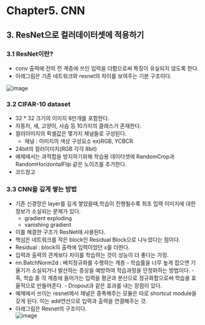 # Chapter5. CNN

## 3. ResNet으로 컬러데이터셋에 적용하기
### 3.1 ResNet이란?
- conv 출력에 전의 전 계층에 쓰인 입력을 더함으로써 특징이 유실되지 않도록 한다.
- 아래그림은 기존 네트워크와 resnet의 차이를 보여주는 기본 구조이다.

![image](https://user-images.githubusercontent.com/70633080/104994361-a3baed00-5a67-11eb-81ba-81bead3078b0.png)
### 3.2 CIFAR-10 dataset
- 32 * 32 크기의 이미지 6만개를 포함한다.
- 자동차, 새, 고양이, 사슴 등 10가지의 클래스가 존재한다.
- 컬러이미지의 픽셀값은 몇가지 채널들로 구성된다.
    - 채널 : 이미지의 색상 구성요소 ex)RGB, YCBCR
- 24bit의 컬러이미지(RGB 각각 8bit)
- 예제에서는 과적합을 방지하기위해 학습용 데이터셋에 RandomCrop과 RandomHorizontalFlip 같은 노이즈를 추가한다.
- 코드참고
### 3.3 CNN을 깊게 쌓는 방법
- 기존 신경망은 layer를 깊게 쌓았을때,학습이 진행될수록 최초 입력 이미지에 대한 정보가 소실되는 문제가 있다.
    - gradient exploding
    - vanishing gradient
- 이를 해결한 구조가 ResNet에 사용된다.
- 핵심은 네트워크를 작은 block인 Residual Block으로 나누었다는 점이다.
- Residual : block의 출력에 입력이었던 x를 더한다. 
- 입력과 출력의 관계보다 차이를 학습하는 것이 성능이 더 좋다는 가정.
- nn.BatchNorm2d : 배치정규화를 수행하는 계층
        - 학습률을 너무 높게 잡으면 기울기가 소실되거나 발산하는 증상을 예방하여 학습과정을 안정화하는 방법이다.
        - 즉, 학습 중 각 계층에 들어가는 입력을 평균과 분산으로 정규화함으로써 학습을 효율적으로 만들어준다.
        - Dropout과 같은 효과를 내는 장점이 있다.
- 예제에서 쓰이는 resnet에서 채널은 증폭해주는 모듈은 따로 shortcut module을 갖게 된다. 이는 add연산으로 입력과 출력을 연결해주는 것.
- 아래그림은 Resnet의 구조이다.\
![image](https://user-images.githubusercontent.com/70633080/104994290-8a19a580-5a67-11eb-80d0-496fdd24b405.png)
